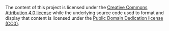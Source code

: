 The content of this project is licensed under the
[Creative Commons Attribution 4.0 license](https://creativecommons.org/licenses/by/4.0/)
while the underlying source code used to format and display that content is
licensed under the
[Public Domain Dedication license (CC0)](https://creativecommons.org/publicdomain/zero/1.0/).
